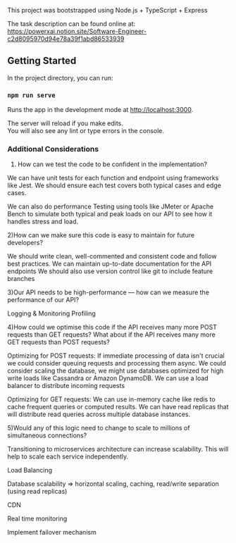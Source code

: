 This project was bootstrapped using Node.js + TypeScript + Express

The task description can be found online at: https://powerxai.notion.site/Software-Engineer-c2d8095970d94e78a39f1abd86533939

## Getting Started

In the project directory, you can run:

### `npm run serve`

Runs the app in the development mode at [http://localhost:3000](http://localhost:3000).

The server will reload if you make edits.<br />
You will also see any lint or type errors in the console.

### Additional Considerations
1) How can we test the code to be confident in the implementation?

We can have unit tests for each function and endpoint using frameworks like Jest. We should ensure each test covers both typical cases and edge cases.

We can also do performance Testing using tools like JMeter or Apache Bench to simulate both typical and peak loads on our API to see how it handles stress and load.

2)How can we make sure this code is easy to maintain for future developers?

We should write clean, well-commented and consistent code and follow best practices.
We can maintain up-to-date documentation for the API endpoints
We should also use version control like git to include feature branches


3)Our API needs to be high-performance — how can we measure the performance of our API?

Logging & Monitoring
Profiling

4)How could we optimise this code if the API receives many more POST requests than GET requests? What about if the API receives many more GET requests than POST requests?

Optimizing for POST requests:
If immediate processing of data isn't crucial we could consider queuing requests and processing them async. 
We could consider scaling the database, we might use databases optimized for high write loads like Cassandra or Amazon DynamoDB.
We can use a load balancer to distribute incoming requests 

Optimizing for GET requests:
We can use in-memory cache like redis to cache frequent queries or computed results. 
We can have read replicas that will distribute read queries across multiple database instances.


5)Would any of this logic need to change to scale to millions of simultaneous connections?

Transitioning to microservices architecture can increase scalability. This will help to scale each service independently. 

Load Balancing

Database scalability => horizontal scaling, caching, read/write separation (using read replicas)

CDN

Real time monitoring

Implement failover mechanism